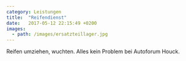 ```yaml
---
category: Leistungen
title:  "Reifendienst"
date:   2017-05-12 22:15:49 +0200
images:
  - path: /images/ersatzteillager.jpg
---
```


Reifen umziehen, wuchten. Alles kein Problem bei Autoforum Houck.
